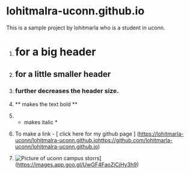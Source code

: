# lohitmalra-uconn.github.io

This is a sample project by lohitmarla who is a student in uconn.

1. # for a big header
2. ## for a little smaller header
3. ### further decreases the header size.
4. ** makes the text bold **
5. * makes italic *
  
6. To make a link - [ click here for my github page ] ([https://lohitmarla-uconn/lohitmalra-uconn.github.io](https://github.com/lohitmarla-uconn/lohitmalra-uconn.github.io)https://github.com/lohitmarla-uconn/lohitmalra-uconn.github.io)
   
7. ![ Picture of uconn campus storrs ]([https://www.linkedin.com/feed/)](https://images.app.goo.gl/UwGF4FaoZjCjHy3h9)
